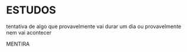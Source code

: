 # ESTUDOS
tentativa de algo que provavelmente vai durar um dia ou provavelmente nem vai acontecer 

MENTIRA

